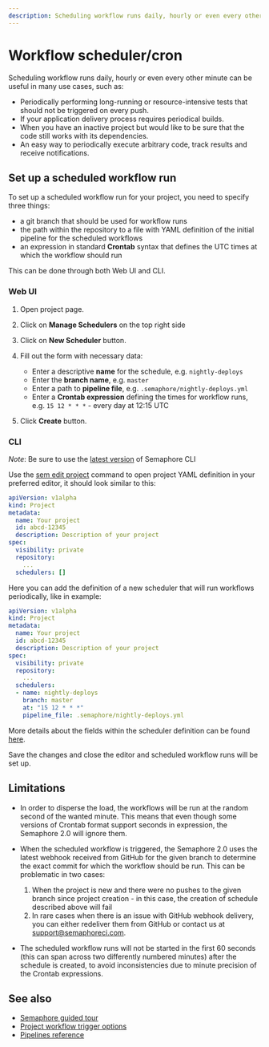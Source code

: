 ```yaml
---
description: Scheduling workflow runs daily, hourly or even every other minute. Workflow scheduler/cron can be set up via GUI or CLI.
---
```


# Workflow scheduler/cron

Scheduling workflow runs daily, hourly or even every other minute can be useful
in many use cases, such as:

- Periodically performing long-running or resource-intensive tests that should
not be triggered on every push.
- If your application delivery process requires periodical builds.
- When you have an inactive project but would like to be sure that the code still
works with its dependencies.
- An easy way to periodically execute arbitrary code, track results and receive
notifications.

## Set up a scheduled workflow run

To set up a scheduled workflow run for your project, you need to specify three
things:

- a git branch that should be used for workflow runs
- the path within the repository to a file with YAML definition of the
initial pipeline for the scheduled workflows
- an expression in standard **Crontab** syntax that defines the UTC times at
which the workflow should run

This can be done through both Web UI and CLI.

### Web UI

1. Open project page.

2. Click on **Manage Schedulers** on the top right side

3. Click on **New Scheduler** button.

5. Fill out the form with necessary data:

    - Enter a descriptive **name** for the schedule, e.g. `nightly-deploys`
    - Enter the **branch name**, e.g. `master`
    - Enter a path to **pipeline file**, e.g. `.semaphore/nightly-deploys.yml`
    - Enter a **Crontab expression** defining the times for workflow runs, e.g. `15 12 * * *` - every day at 12:15 UTC

6. Click **Create** button.

### CLI

*Note*: Be sure to use the [latest version][update-cli] of Semaphore CLI

Use the [sem edit project][cli-edit-project] command to open project YAML
definition in your preferred editor, it should look similar to this:

```yaml
apiVersion: v1alpha
kind: Project
metadata:
  name: Your project
  id: abcd-12345
  description: Description of your project
spec:
  visibility: private
  repository:
    ...
  schedulers: []
```

Here you can add the definition of a new scheduler that will run workflows
periodically, like in example:

```yaml
apiVersion: v1alpha
kind: Project
metadata:
  name: Your project
  id: abcd-12345
  description: Description of your project
spec:
  visibility: private
  repository:
    ...
  schedulers:
  - name: nightly-deploys
    branch: master
    at: "15 12 * * *"
    pipeline_file: .semaphore/nightly-deploys.yml
```
 More details about the fields within the scheduler definition can be found
 [here][scheduler-yml-spec].

Save the changes and close the editor and scheduled workflow runs will be set up.

## Limitations

- In order to disperse the load, the workflows will be run at the random second
of the wanted minute. This means that even though some versions of Crontab
format support seconds in expression, the Semaphore 2.0 will ignore them.

- When the scheduled workflow is triggered, the Semaphore 2.0 uses the latest
webhook received from GitHub for the given branch to determine the exact commit
for which the workflow should be run.
This can be problematic in two cases:

    1. When the project is new and there were no pushes to the given branch since
    project creation - in this case, the creation of schedule described above will
    fail
    2. In rare cases when there is an issue with GitHub webhook delivery, you can
    either redeliver them from GitHub or contact us at support@semaphoreci.com.

- The scheduled workflow runs will not be started in the first 60 seconds (this
can span across two differently numbered minutes) after the schedule is created,
to avoid inconsistencies due to minute precision of the Crontab expressions.

## See also

- [Semaphore guided tour][guided-tour]
- [Project workflow trigger options][wf-trigger-options]
- [Pipelines reference][pipelines-ref]

[update-cli]: https://docs.semaphoreci.com/reference/sem-command-line-tool/#download-and-install
[cli-edit-project]: https://docs.semaphoreci.com/reference/sem-command-line-tool/#sem-edit_1
[scheduler-yml-spec]: https://docs.semaphoreci.com/reference/projects-yaml-reference/#schedulers
[guided-tour]: https://docs.semaphoreci.com/guided-tour/getting-started/
[wf-trigger-options]: https://docs.semaphoreci.com/essentials/project-workflow-trigger-options/
[pipelines-ref]: https://docs.semaphoreci.com/reference/pipeline-yaml-reference/
